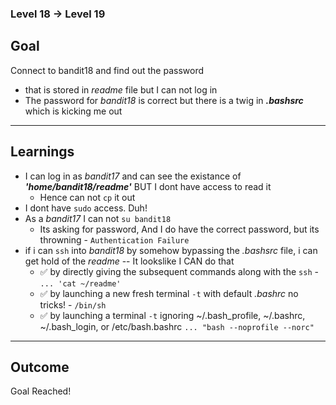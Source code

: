 ### Level 18 -> Level 19


**Goal**<br>
---
Connect to bandit18 and find out the password
- that is stored in _readme_ file but I can not log in
- The password for _bandit18_ is correct but there is a twig in ***.bashsrc*** which is kicking me out

---
**Learnings**<br>
---
- I can log in as _bandit17_ and can see the existance of ***'home/bandit18/readme'*** BUT I dont have access to read it
    + Hence can not `cp` it out
- I dont have `sudo` access. Duh!
- As a _bandit17_ I can not `su bandit18`
    * Its asking for password, And I do have the correct password, but its throwning - `Authentication Failure` 
- if i can `ssh` into _bandit18_ by somehow bypassing the _.bashsrc_ file, i can get hold of the _readme_ -- It lookslike I CAN do that
    * ✅ by directly giving the subsequent commands along with the `ssh` - `... 'cat ~/readme'`
    * ✅ by launching a new fresh terminal `-t` with default _.bashrc_ no tricks! - `/bin/sh`
    * ✅ by launching a terminal `-t` ignoring ~/.bash_profile, ~/.bashrc, ~/.bash_login, or /etc/bash.bashrc `... "bash --noprofile --norc"`

---
**Outcome**<br>
---
Goal Reached! <!-- Password to next level:: `cGWpMaKXVwDUNgPAVJbWYuGHVn9zl3j8` -->
